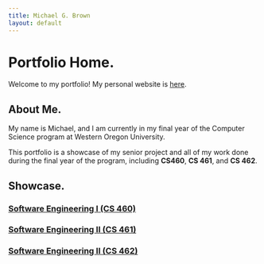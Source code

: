 ```yaml
---
title: Michael G. Brown   
layout: default
---
```

# Portfolio Home.

Welcome to my portfolio! My personal website is [here](https://mgeorgebrown89.github.io/).

## About Me.

My name is Michael, and I am currently in my final year of the Computer Science program at Western Oregon University.

This portfolio is a showcase of my senior project and all of my work done during the final year of the program, including **CS460**, **CS 461**, and **CS 462**.

## Showcase.
### [Software Engineering I (CS 460)](CS-460)
### [Software Engineering II (CS 461)](CS-461)
### [Software Engineering II (CS 462)](CS-462)
